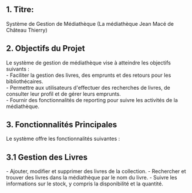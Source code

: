 ## 1. Titre: 
Système de Gestion de Médiathèque (La médiathèque Jean Macé de Château Thierry)

## 2. Objectifs du Projet
Le système de gestion de médiathèque vise à atteindre les objectifs suivants :  
\- Faciliter la gestion des livres, des emprunts et des retours pour les bibliothécaires.  
\- Permettre aux utilisateurs d'effectuer des recherches de livres, de consulter leur profil et de gérer leurs emprunts.  
\- Fournir des fonctionnalités de reporting pour suivre les activités de la médiathèque.  

## 3. Fonctionnalités Principales
Le système offre les fonctionnalités suivantes : 
 
## 3.1 Gestion des Livres
\- Ajouter, modifier et supprimer des livres de la collection.
\- Rechercher et trouver des livres dans la médiathèque par le nom du livre.
\- Suivre les informations sur le stock, y compris la disponibilité et la quantité.